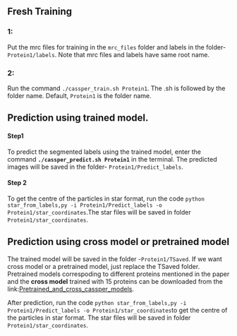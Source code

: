 ## Fresh Training
### 1:
Put the mrc files for training in the `mrc_files` folder and labels in the folder- `Protein1/labels`. Note that mrc files and labels have same root name. 
### 2:
Run the command `./cassper_train.sh Protein1`. The .sh is followed by the folder name. Default, `Protein1` is the folder name.   

## Prediction using trained model. 
#### Step1
To predict the segmented labels using the trained model, enter the command **`./cassper_predict.sh Protein1`** in the terminal. The predicted images will be saved in the folder- `Protein1/Predict_labels`. 
#### Step 2
To get the centre of the particles in star format, run the code `python star_from_labels,py -i Protein1/Predict_labels -o Protein1/star_coordinates`.The star files will be saved in folder `Protein1/star_coordinates`.

## Prediction using cross model or pretrained model
The trained model will be saved in the folder -`Protein1/TSaved`. If we want cross model or a  pretrained model, just replace the TSaved folder. Pretrained models correspoding to different proteins mentioned in the paper  and the **cross model** trained with 15 proteins can be downloaded from the link:[Pretrained_and_cross_cassper_models](https://drive.google.com/drive/folders/1Vi4N8RSObD6Oa_pCRcyZ2MS8WzbDT-7b?usp=sharing "Google Drive").

After prediction, run the code `python star_from_labels,py -i Protein1/Predict_labels -o Protein1/star_coordinates`to get the centre of the particles in star format. The star files will be saved in folder `Protein1/star_coordinates`.

